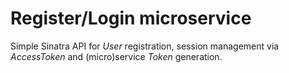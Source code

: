 Register/Login microservice
===========================

Simple Sinatra API for *User* registration, session management via *AccessToken* and (micro)service *Token* generation.




